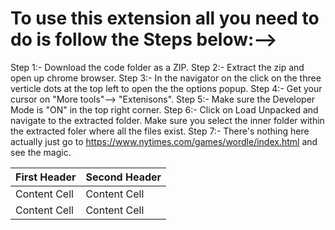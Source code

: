 # To use this extension all you need to do is follow the Steps below:-->

Step 1:- Download the code folder as a ZIP.
Step 2:- Extract the zip and open up chrome browser.
Step 3:- In the navigator on the click on the three verticle dots at the top left to open the the options popup.
Step 4:- Get your cursor on "More tools"--> "Extenisons".
Step 5:- Make sure the Developer Mode is "ON" in the top right corner.
Step 6:- Click on Load Unpacked and navigate to the extracted folder. Make sure you select the inner folder within the extracted foler where all the files exist.
Step 7:- There's nothing here actually just go to https://www.nytimes.com/games/wordle/index.html and see the magic.

First Header  | Second Header
------------- | -------------
Content Cell  | Content Cell
Content Cell  | Content Cell
